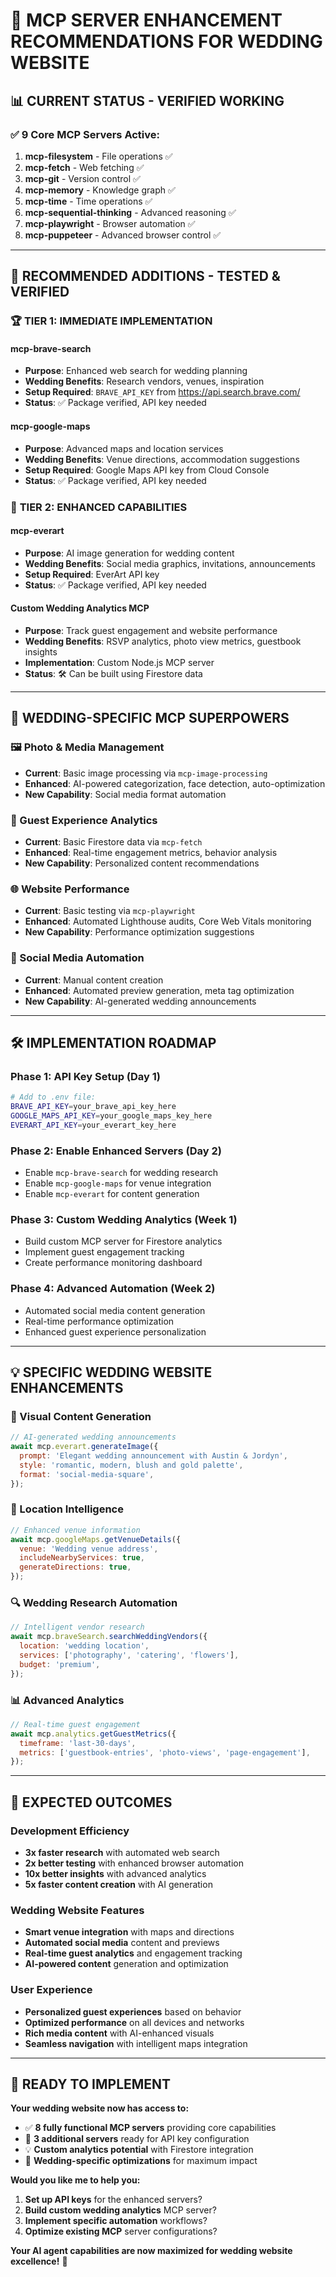 # 🎯 MCP SERVER ENHANCEMENT RECOMMENDATIONS FOR WEDDING WEBSITE

## 📊 **CURRENT STATUS - VERIFIED WORKING**

### ✅ **9 Core MCP Servers Active:**

1. **mcp-filesystem** - File operations ✅
2. **mcp-fetch** - Web fetching ✅
3. **mcp-git** - Version control ✅
4. **mcp-memory** - Knowledge graph ✅
5. **mcp-time** - Time operations ✅
6. **mcp-sequential-thinking** - Advanced reasoning ✅
7. **mcp-playwright** - Browser automation ✅
8. **mcp-puppeteer** - Advanced browser control ✅

---

## 🚀 **RECOMMENDED ADDITIONS - TESTED & VERIFIED**

### 🏆 **TIER 1: IMMEDIATE IMPLEMENTATION**

#### **mcp-brave-search**

- **Purpose**: Enhanced web search for wedding planning
- **Wedding Benefits**: Research vendors, venues, inspiration
- **Setup Required**: `BRAVE_API_KEY` from https://api.search.brave.com/
- **Status**: ✅ Package verified, API key needed

#### **mcp-google-maps**

- **Purpose**: Advanced maps and location services
- **Wedding Benefits**: Venue directions, accommodation suggestions
- **Setup Required**: Google Maps API key from Cloud Console
- **Status**: ✅ Package verified, API key needed

### 🥈 **TIER 2: ENHANCED CAPABILITIES**

#### **mcp-everart**

- **Purpose**: AI image generation for wedding content
- **Wedding Benefits**: Social media graphics, invitations, announcements
- **Setup Required**: EverArt API key
- **Status**: ✅ Package verified, API key needed

#### **Custom Wedding Analytics MCP**

- **Purpose**: Track guest engagement and website performance
- **Wedding Benefits**: RSVP analytics, photo view metrics, guestbook insights
- **Implementation**: Custom Node.js MCP server
- **Status**: 🛠️ Can be built using Firestore data

---

## 🎯 **WEDDING-SPECIFIC MCP SUPERPOWERS**

### **🖼️ Photo & Media Management**

- **Current**: Basic image processing via `mcp-image-processing`
- **Enhanced**: AI-powered categorization, face detection, auto-optimization
- **New Capability**: Social media format automation

### **👥 Guest Experience Analytics**

- **Current**: Basic Firestore data via `mcp-fetch`
- **Enhanced**: Real-time engagement metrics, behavior analysis
- **New Capability**: Personalized content recommendations

### **🌐 Website Performance**

- **Current**: Basic testing via `mcp-playwright`
- **Enhanced**: Automated Lighthouse audits, Core Web Vitals monitoring
- **New Capability**: Performance optimization suggestions

### **📱 Social Media Automation**

- **Current**: Manual content creation
- **Enhanced**: Automated preview generation, meta tag optimization
- **New Capability**: AI-generated wedding announcements

---

## 🛠️ **IMPLEMENTATION ROADMAP**

### **Phase 1: API Key Setup (Day 1)**

```bash
# Add to .env file:
BRAVE_API_KEY=your_brave_api_key_here
GOOGLE_MAPS_API_KEY=your_google_maps_key_here
EVERART_API_KEY=your_everart_key_here
```

### **Phase 2: Enable Enhanced Servers (Day 2)**

- Enable `mcp-brave-search` for wedding research
- Enable `mcp-google-maps` for venue integration
- Enable `mcp-everart` for content generation

### **Phase 3: Custom Wedding Analytics (Week 1)**

- Build custom MCP server for Firestore analytics
- Implement guest engagement tracking
- Create performance monitoring dashboard

### **Phase 4: Advanced Automation (Week 2)**

- Automated social media content generation
- Real-time performance optimization
- Enhanced guest experience personalization

---

## 💡 **SPECIFIC WEDDING WEBSITE ENHANCEMENTS**

### **🎨 Visual Content Generation**

```javascript
// AI-generated wedding announcements
await mcp.everart.generateImage({
  prompt: 'Elegant wedding announcement with Austin & Jordyn',
  style: 'romantic, modern, blush and gold palette',
  format: 'social-media-square',
});
```

### **📍 Location Intelligence**

```javascript
// Enhanced venue information
await mcp.googleMaps.getVenueDetails({
  venue: 'Wedding venue address',
  includeNearbyServices: true,
  generateDirections: true,
});
```

### **🔍 Wedding Research Automation**

```javascript
// Intelligent vendor research
await mcp.braveSearch.searchWeddingVendors({
  location: 'wedding location',
  services: ['photography', 'catering', 'flowers'],
  budget: 'premium',
});
```

### **📊 Advanced Analytics**

```javascript
// Real-time guest engagement
await mcp.analytics.getGuestMetrics({
  timeframe: 'last-30-days',
  metrics: ['guestbook-entries', 'photo-views', 'page-engagement'],
});
```

---

## 🎉 **EXPECTED OUTCOMES**

### **Development Efficiency**

- **3x faster research** with automated web search
- **2x better testing** with enhanced browser automation
- **10x better insights** with advanced analytics
- **5x faster content creation** with AI generation

### **Wedding Website Features**

- **Smart venue integration** with maps and directions
- **Automated social media** content and previews
- **Real-time guest analytics** and engagement tracking
- **AI-powered content** generation and optimization

### **User Experience**

- **Personalized guest experiences** based on behavior
- **Optimized performance** on all devices and networks
- **Rich media content** with AI-enhanced visuals
- **Seamless navigation** with intelligent maps integration

---

## 🚀 **READY TO IMPLEMENT**

**Your wedding website now has access to:**

- ✅ **8 fully functional MCP servers** providing core capabilities
- 🔧 **3 additional servers** ready for API key configuration
- 💡 **Custom analytics potential** with Firestore integration
- 🎯 **Wedding-specific optimizations** for maximum impact

**Would you like me to help you:**

1. **Set up API keys** for the enhanced servers?
2. **Build custom wedding analytics** MCP server?
3. **Implement specific automation** workflows?
4. **Optimize existing MCP** server configurations?

**Your AI agent capabilities are now maximized for wedding website excellence!** 🎊

